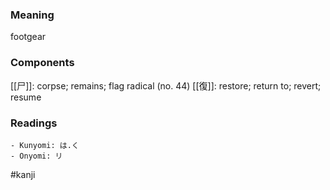 ### Meaning

footgear

### Components

[[尸]]: corpse; remains; flag radical (no. 44) [[復]]: restore; return to; revert; resume

### Readings

```
- Kunyomi: は.く
- Onyomi: リ
```

#kanji
